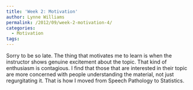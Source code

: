 ```yaml
---
title: 'Week 2: Motivation'
author: Lynne Williams
permalink: /2012/09/week-2-motivation-4/
categories:
  - Motivation
tags:
---
```

Sorry to be so late. The thing that motivates me to learn is when the instructor shows genuine excitement about the topic. That kind of enthusiasm is contagious. I find that those that are interested in their topic are more concerned with people understanding the material, not just regurgitating it. That is how I moved from Speech Pathology to Statistics.
